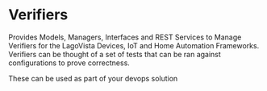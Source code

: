 # Verifiers
Provides Models, Managers, Interfaces and REST Services to Manage Verifiers for the LagoVista Devices, IoT and Home Automation Frameworks.  Verifiers can be thought of a set of tests that can be ran against configurations to prove correctness.

These can be used as part of your devops solution
